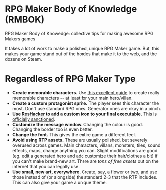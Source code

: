 # RPG Maker Body of Knowledge (RMBOK)
RPG Maker Body of Knowedge: collective tips for making awesome RPG Makers games

It takes a lot of work to make a polished, unique RPG Maker game. But, this makes your game stand out of the hordes that make it to the web, and the dozens on Steam.

# Regardless of RPG Maker Type

- **Create memorable characters.** Use [this excellent guide](http://www.rpgalchemy.com/how-to-make-memorable-player-characters-in-thirty-minutes-or-less/) to create really memorable characters -- at least for your main hero/villan.
- **Create a custom protagonist sprite.** The player sees this character the most. Don't use standard RPG ones. Generator ones are okay in a pinch. 
- **Use [ResHacker](http://www.angusj.com/resourcehacker/) to add a custom icon to your final executable.** This is [officially sanctioned](http://forums.rpgmakerweb.com/index.php?/topic/11436-replacing-the-game-icon/#comment-117318).
- **Customize the message window.** Changing the colour is good. Changing the border too is even better.
- **Change the font.** This gives the entire game a different feel.
- **Avoid using RTP assets.** These are usually polished, but severely overused across games. Main characters, villans, monsters, tiles, sound effects, maps, change anything you can. Slight modifications are good (eg. edit a generated hero and add customize their hair/clothes a bit) if you can't make brand-new art.  There are *tons of free assets* out on the internet that you can legally use.
- **Use small, new art, everywhere.** Create, say, a flower or two, and use those instead of (or alongside) the standard 2-3 that the RTP includes. This can also give your game a unique theme.
